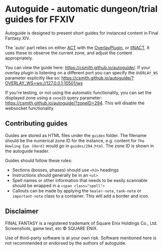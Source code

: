 # Autoguide - automatic dungeon/trial guides for FFXIV

Autoguide is designed to present short guides for instanced content in Final
Fantasy XIV.

The 'auto' part relies on either [ACT](https://advancedcombattracker.com/) with
the [OverlayPlugin](https://github.com/OverlayPlugin/OverlayPlugin), or
[IINACT](https://www.iinact.com/). It uses these to observe the current
zone, and adjust the content appropriately.

You can view the guide here: https://csmith.github.io/autoguide/. If your
overlay plugin is listening on a different port you can specify the `OVERLAY_WS`
parameter explicitly like so: https://csmith.github.io/autoguide/?OVERLAY_WS=ws://127.0.0.1:10501/ws

If you're testing, or not using the automatic functionality, you can set the
displayed zone using a `zoneID` query parameter:
https://csmith.github.io/autoguide/?zoneID=294. This will disable the websocket
functionality.

## Contributing guides

Guides are stored as HTML files under the `guides` folder. The filename should
be the numerical zone ID for the instance, e.g. content for
`The Howling Eye (Hard)` would go in `guides/294.html`. The zone ID is shown
in the autoguide header.

Guides should follow these rules:

- Sections (bosses, phases) should use `<h3>` headings
- Instructions should generally be in an `<ul>`
- Spell names or other information that needs to be easily scannable should be
  wrapped in a `<span class="spell">`
- Callouts can be made by applying the `healer-note`, `tank-note` or
  `important-note` class to a container. This will add a border and icon.

## Disclaimer

FINAL FANTASY is a registered trademark of Square Enix Holdings Co., Ltd.
Screenshots, game text, etc © SQUARE ENIX.

Use of third-party software is at your own risk. Software mentioned here is
not recommended or endorsed by the authors of autoguide.
